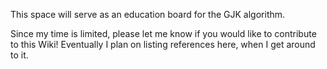 This space will serve as an education board for the GJK algorithm.

Since my time is limited, please let me know if you would like to contribute to this Wiki! Eventually I plan on listing references here, when I get around to it.